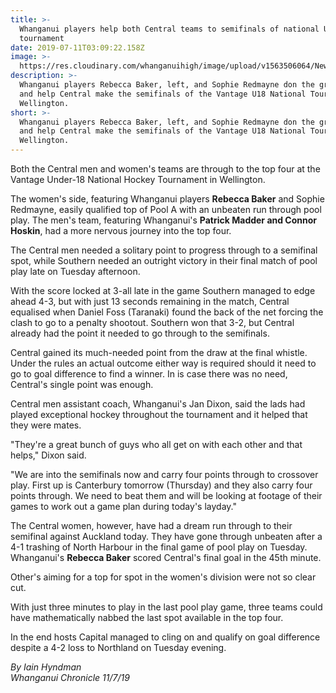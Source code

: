 ```yaml
---
title: >-
  Whanganui players help both Central teams to semifinals of national U18 hockey
  tournament
date: 2019-07-11T03:09:22.158Z
image: >-
  https://res.cloudinary.com/whanganuihigh/image/upload/v1563506064/News/HLH3FSXRHRFKLPO7KRO724FJWI.jpg
description: >-
  Whanganui players Rebecca Baker, left, and Sophie Redmayne don the green strip
  and help Central make the semifinals of the Vantage U18 National Tournament in
  Wellington.
short: >-
  Whanganui players Rebecca Baker, left, and Sophie Redmayne don the green strip
  and help Central make the semifinals of the Vantage U18 National Tournament in
  Wellington.
---
```

Both the Central men and women's teams are through to the top four at the Vantage Under-18 National Hockey Tournament in Wellington.

The women's side, featuring Whanganui players **Rebecca Baker** and Sophie Redmayne, easily qualified top of Pool A with an unbeaten run through pool play. The men's team, featuring Whanganui's **Patrick Madder and Connor Hoskin**, had a more nervous journey into the top four.

The Central men needed a solitary point to progress through to a semifinal spot, while Southern needed an outright victory in their final match of pool play late on Tuesday afternoon.

With the score locked at 3-all late in the game Southern managed to edge ahead 4-3, but with just 13 seconds remaining in the match, Central equalised when Daniel Foss (Taranaki) found the back of the net forcing the clash to go to a penalty shootout. Southern won that 3-2, but Central already had the point it needed to go through to the semifinals.

Central gained its much-needed point from the draw at the final whistle. Under the rules an actual outcome either way is required should it need to go to goal difference to find a winner. In is case there was no need, Central's single point was enough.

Central men assistant coach, Whanganui's Jan Dixon, said the lads had played exceptional hockey throughout the tournament and it helped that they were mates.

"They're a great bunch of guys who all get on with each other and that helps," Dixon said.

"We are into the semifinals now and carry four points through to crossover play. First up is Canterbury tomorrow (Thursday) and they also carry four points through. We need to beat them and will be looking at footage of their games to work out a game plan during today's layday."

The Central women, however, have had a dream run through to their semifinal against Auckland today. They have gone through unbeaten after a 4-1 trashing of North Harbour in the final game of pool play on Tuesday. Whanganui's **Rebecca Baker** scored Central's final goal in the 45th minute.

Other's aiming for a top for spot in the women's division were not so clear cut.

With just three minutes to play in the last pool play game, three teams could have mathematically nabbed the last spot available in the top four.

In the end hosts Capital managed to cling on and qualify on goal difference despite a 4-2 loss to Northland on Tuesday evening.

_By Iain Hyndman_  
_Whanganui Chronicle 11/7/19_
